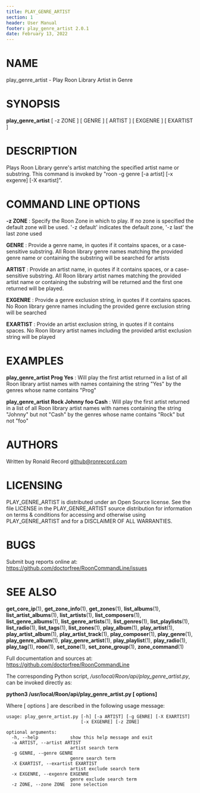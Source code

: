 ```yaml
---
title: PLAY_GENRE_ARTIST
section: 1
header: User Manual
footer: play_genre_artist 2.0.1
date: February 13, 2022
---
```

# NAME
play_genre_artist - Play Roon Library Artist in Genre

# SYNOPSIS
**play_genre_artist** [ -z ZONE ] [ GENRE ] [ ARTIST ] [ EXGENRE ] [ EXARTIST ]

# DESCRIPTION
Plays Roon Library genre's artist matching the specified artist name or substring. This command is invoked by "roon -g genre [-a artist] [-x exgenre] [-X exartist]".

# COMMAND LINE OPTIONS
**-z ZONE**
: Specify the Roon Zone in which to play. If no zone is specified the default zone will be used.  '-z default' indicates the default zone, '-z last' the last zone used

**GENRE**
: Provide a genre name, in quotes if it contains spaces, or a case-sensitive substring. All Roon library genre names matching the provided genre name or containing the substring will be searched for artists

**ARTIST**
: Provide an artist name, in quotes if it contains spaces, or a case-sensitive substring. All Roon library artist names matching the provided artist name or containing the substring will be returned and the first one returned will be played.

**EXGENRE**
: Provide a genre exclusion string, in quotes if it contains spaces. No Roon library genre names including the provided genre exclusion string will be searched

**EXARTIST**
: Provide an artist exclusion string, in quotes if it contains spaces. No Roon library artist names including the provided artist exclusion string will be played

# EXAMPLES
**play_genre_artist Prog Yes**
: Will play the first artist returned in a list of all Roon library artist names with names containing the string "Yes" by the genres whose name contains "Prog"

**play_genre_artist Rock Johnny foo Cash**
: Will play the first artist returned in a list of all Roon library artist names with names containing the string "Johnny" but not "Cash" by the genres whose name contains "Rock" but not "foo"

# AUTHORS
Written by Ronald Record github@ronrecord.com

# LICENSING
PLAY_GENRE_ARTIST is distributed under an Open Source license.
See the file LICENSE in the PLAY_GENRE_ARTIST source distribution
for information on terms &amp; conditions for accessing and
otherwise using PLAY_GENRE_ARTIST and for a DISCLAIMER OF ALL WARRANTIES.

# BUGS
Submit bug reports online at: https://github.com/doctorfree/RoonCommandLine/issues

# SEE ALSO
**get_core_ip**(1), **get_zone_info**(1), **get_zones**(1), **list_albums**(1), **list_artist_albums**(1), **list_artists**(1), **list_composers**(1), **list_genre_albums**(1), **list_genre_artists**(1), **list_genres**(1), **list_playlists**(1), **list_radio**(1), **list_tags**(1), **list_zones**(1), **play_album**(1), **play_artist**(1), **play_artist_album**(1), **play_artist_track**(1), **play_composer**(1), **play_genre**(1), **play_genre_album**(1), **play_genre_artist**(1), **play_playlist**(1), **play_radio**(1), **play_tag**(1), **roon**(1), **set_zone**(1), **set_zone_group**(1), **zone_command**(1)

Full documentation and sources at: https://github.com/doctorfree/RoonCommandLine

The corresponding Python script, */usr/local/Roon/api/play_genre_artist.py*,
can be invoked directly as:

**python3 /usr/local/Roon/api/play_genre_artist.py [ options]**

Where [ options ] are described in the following usage message:

~~~~
usage: play_genre_artist.py [-h] [-a ARTIST] [-g GENRE] [-X EXARTIST]
                            [-x EXGENRE] [-z ZONE]

optional arguments:
  -h, --help            show this help message and exit
  -a ARTIST, --artist ARTIST
                        artist search term
  -g GENRE, --genre GENRE
                        genre search term
  -X EXARTIST, --exartist EXARTIST
                        artist exclude search term
  -x EXGENRE, --exgenre EXGENRE
                        genre exclude search term
  -z ZONE, --zone ZONE  zone selection
~~~~
